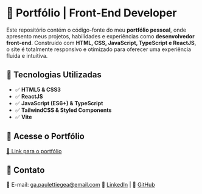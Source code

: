 # 📌 Portfólio | Front-End Developer

Este repositório contém o código-fonte do meu **portfólio pessoal**, onde apresento meus projetos, habilidades e experiências como **desenvolvedor front-end**. Construído com **HTML, CSS, JavaScript, TypeScript e ReactJS**, o site é totalmente responsivo e otimizado para oferecer uma experiência fluida e intuitiva.

## 🚀 Tecnologias Utilizadas

- ✅ **HTML5 & CSS3**
- ✅ **ReactJS**
- ✅ **JavaScript (ES6+) & TypeScript**
- ✅ **TailwindCSS & Styled Components**
- ✅ **Vite**

## 🔗 Acesse o Portfólio

[🔗 Link para o portfólio](#)

## 📩 Contato

📧 E-mail: ga.paulettiegea@email.com
🔗 [LinkedIn](https://www.linkedin.com/in/gabriel-pauletti-egea-a47287261/) | 🔗 [GitHub](https://github.com/egeaPauletti)
